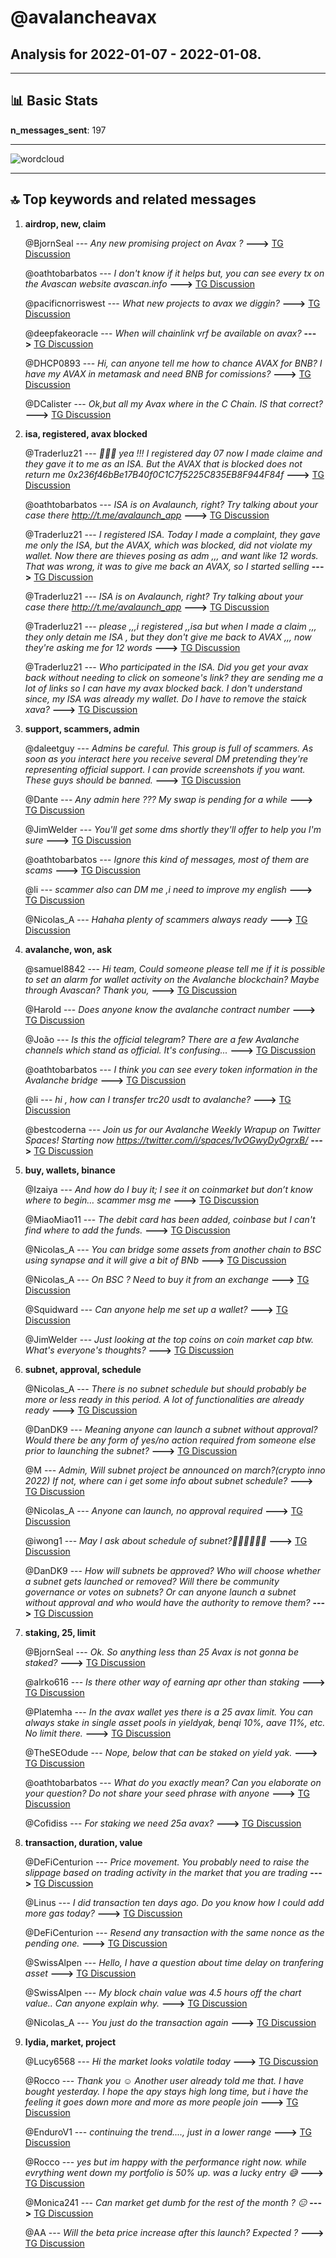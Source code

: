 # **@avalancheavax**
 ## Analysis for **2022-01-07** - **2022-01-08**.

---

## 📊 **Basic Stats**

**n_messages_sent**: 197

---
![wordcloud](avalancheavax_1Days_wordcloud.png)

---


## 🔝 **Top keywords and related messages**

1. **airdrop, new, claim**

    @BjornSeal --- *Any new promising project on Avax ?* **--->** [TG Discussion](https://t.me/avalancheavax/320873)

    @oathtobarbatos --- *I don't know if it helps but, you can see every tx on the Avascan website avascan.info* **--->** [TG Discussion](https://t.me/avalancheavax/320573)

    @pacificnorriswest --- *What new projects to avax we diggin?* **--->** [TG Discussion](https://t.me/avalancheavax/320704)

    @deepfakeoracle --- *When will chainlink vrf be available on avax?* **--->** [TG Discussion](https://t.me/avalancheavax/320623)

    @DHCP0893 --- *Hi, can anyone tell me how to chance AVAX for BNB? I have my AVAX in metamask and need BNB for comissions?* **--->** [TG Discussion](https://t.me/avalancheavax/320649)

    @DCalister --- *Ok,but all my Avax where in the C Chain. IS that correct?* **--->** [TG Discussion](https://t.me/avalancheavax/320664)

2. **isa, registered, avax blocked**

    @Traderluz21 --- *😤😤😤  yea !!! I registered day 07 now I made claime and they gave it to me as an ISA. But the AVAX that is blocked does not return me  0x236f46bBe17B40f0C1C7f5225C835EB8F944F84f* **--->** [TG Discussion](https://t.me/avalancheavax/320951)

    @oathtobarbatos --- *ISA is on Avalaunch, right? Try talking about your case there http://t.me/avalaunch_app* **--->** [TG Discussion](https://t.me/avalancheavax/320819)

    @Traderluz21 --- *I registered ISA. Today I made a complaint, they gave me only the ISA, but the AVAX, which was blocked, did not violate my wallet. Now there are thieves posing as adm ,,, and want like 12 words. That was wrong, it was to give me back an AVAX, so I started selling* **--->** [TG Discussion](https://t.me/avalancheavax/320817)

    @Traderluz21 --- *ISA is on Avalaunch, right? Try talking about your case there http://t.me/avalaunch_app* **--->** [TG Discussion](https://t.me/avalancheavax/320822)

    @Traderluz21 --- *please ,,,i registered ,,isa but when I made a claim ,,, they only detain me ISA , but they don't give me back to AVAX ,,, now they're asking me for 12 words* **--->** [TG Discussion](https://t.me/avalancheavax/320814)

    @Traderluz21 --- *Who participated in the ISA. Did you get your avax back without needing to click on someone's link? they are sending me a lot of links so I can have my avax blocked back. I don't understand since, my ISA was already my wallet. Do I have to remove the staick xava?* **--->** [TG Discussion](https://t.me/avalancheavax/320694)

3. **support, scammers, admin**

    @daleetguy --- *Admins be careful. This group is full of scammers. As soon as you interact here you receive several DM pretending they're representing official support. I can provide screenshots if you want.  These guys should be banned.* **--->** [TG Discussion](https://t.me/avalancheavax/320734)

    @Dante --- *Any admin here ??? My swap is pending for a while* **--->** [TG Discussion](https://t.me/avalancheavax/320904)

    @JimWelder --- *You'll get some dms shortly they'll offer to help you I'm sure* **--->** [TG Discussion](https://t.me/avalancheavax/320675)

    @oathtobarbatos --- *Ignore this kind of messages, most of them are scams* **--->** [TG Discussion](https://t.me/avalancheavax/320783)

    @li --- *scammer also can DM me ,i  need to improve my english* **--->** [TG Discussion](https://t.me/avalancheavax/320568)

    @Nicolas_A --- *Hahaha plenty of scammers always ready* **--->** [TG Discussion](https://t.me/avalancheavax/320676)

4. **avalanche, won, ask**

    @samuel8842 --- *Hi team,  Could someone please tell me if it is possible to set an alarm for wallet activity on the Avalanche blockchain? Maybe through Avascan?  Thank you,* **--->** [TG Discussion](https://t.me/avalancheavax/320564)

    @Harold --- *Does anyone know the avalanche contract number* **--->** [TG Discussion](https://t.me/avalancheavax/320806)

    @João --- *Is this the official telegram? There are a few Avalanche channels which stand as official. It's confusing...* **--->** [TG Discussion](https://t.me/avalancheavax/320449)

    @oathtobarbatos --- *I think you can see every token information in the Avalanche bridge* **--->** [TG Discussion](https://t.me/avalancheavax/320831)

    @li --- *hi , how can I transfer trc20 usdt to avalanche?* **--->** [TG Discussion](https://t.me/avalancheavax/320565)

    @bestcoderna --- *Join us for our Avalanche Weekly Wrapup on Twitter Spaces! Starting now https://twitter.com/i/spaces/1vOGwyDyOgrxB/* **--->** [TG Discussion](https://t.me/avalancheavax/320757)

5. **buy, wallets, binance**

    @Izaiya --- *And how do I buy it; I see it on coinmarket but don’t know where to begin… scammer msg me* **--->** [TG Discussion](https://t.me/avalancheavax/320773)

    @MiaoMiao11 --- *The debit card has been added, coinbase but I can't find where to add the funds.* **--->** [TG Discussion](https://t.me/avalancheavax/320674)

    @Nicolas_A --- *You can bridge some assets from another chain to BSC using synapse and it will give a bit of BNb* **--->** [TG Discussion](https://t.me/avalancheavax/320654)

    @Nicolas_A --- *On BSC ? Need to buy it from an exchange* **--->** [TG Discussion](https://t.me/avalancheavax/320651)

    @Squidward --- *Can anyone help me set up a wallet?* **--->** [TG Discussion](https://t.me/avalancheavax/320739)

    @JimWelder --- *Just looking at the top coins on coin market cap btw. What's everyone's thoughts?* **--->** [TG Discussion](https://t.me/avalancheavax/320477)

6. **subnet, approval, schedule**

    @Nicolas_A --- *There is no subnet schedule but should probably be more or less ready in this period. A lot of functionalities are already ready* **--->** [TG Discussion](https://t.me/avalancheavax/320682)

    @DanDK9 --- *Meaning anyone can launch a subnet without approval? Would there be any form of yes/no action required from someone else prior to launching the subnet?* **--->** [TG Discussion](https://t.me/avalancheavax/320867)

    @M --- *Admin, Will subnet project be announced on march?(crypto inno 2022) If not, where can i get some info about subnet schedule?* **--->** [TG Discussion](https://t.me/avalancheavax/320681)

    @Nicolas_A --- *Anyone can launch, no approval required* **--->** [TG Discussion](https://t.me/avalancheavax/320875)

    @iwong1 --- *May I ask about schedule of subnet?🤦‍♂🤦‍♂🤦‍♂* **--->** [TG Discussion](https://t.me/avalancheavax/320527)

    @DanDK9 --- *How will subnets be approved? Who will choose whether a subnet gets launched or removed? Will there be community governance or votes on subnets? Or can anyone launch a subnet without approval and who would have the authority to remove them?* **--->** [TG Discussion](https://t.me/avalancheavax/320865)

7. **staking, 25, limit**

    @BjornSeal --- *Ok. So anything less than 25 Avax is not gonna be staked?* **--->** [TG Discussion](https://t.me/avalancheavax/320889)

    @alrko616 --- *Is there other way of earning apr other than staking* **--->** [TG Discussion](https://t.me/avalancheavax/320893)

    @Platemha --- *In the avax wallet yes there is a 25 avax limit. You can always stake in single asset pools in yieldyak, benqi 10%, aave 11%, etc. No limit there.* **--->** [TG Discussion](https://t.me/avalancheavax/320892)

    @TheSEOdude --- *Nope, below that can be staked on yield yak.* **--->** [TG Discussion](https://t.me/avalancheavax/320891)

    @oathtobarbatos --- *What do you exactly mean? Can you elaborate on your question? Do not share your seed phrase with anyone* **--->** [TG Discussion](https://t.me/avalancheavax/320815)

    @Cofidiss --- *For staking we need 25a avax?* **--->** [TG Discussion](https://t.me/avalancheavax/320598)

8. **transaction, duration, value**

    @DeFiCenturion --- *Price movement. You probably need to raise the slippage based on trading activity in the market that you are trading* **--->** [TG Discussion](https://t.me/avalancheavax/320622)

    @Linus --- *I did transaction ten days ago. Do you know how I could add more gas today?* **--->** [TG Discussion](https://t.me/avalancheavax/320625)

    @DeFiCenturion --- *Resend any transaction with the same nonce as the pending one.* **--->** [TG Discussion](https://t.me/avalancheavax/320626)

    @SwissAlpen --- *Hello, I have a question about time delay on tranfering asset* **--->** [TG Discussion](https://t.me/avalancheavax/320603)

    @SwissAlpen --- *My block chain value was 4.5 hours off the chart value.. Can anyone explain why.* **--->** [TG Discussion](https://t.me/avalancheavax/320605)

    @Nicolas_A --- *You just do the transaction again* **--->** [TG Discussion](https://t.me/avalancheavax/320634)

9. **lydia, market, project**

    @Lucy6568 --- *Hi the market looks volatile today* **--->** [TG Discussion](https://t.me/avalancheavax/320933)

    @Rocco --- *Thank you ☺️ Another user already told me that. I have bought yesterday. I hope the apy stays high long time, but i have the feeling it goes down more and more as more people join* **--->** [TG Discussion](https://t.me/avalancheavax/320553)

    @EnduroV1 --- *continuing the trend...., just in a lower range* **--->** [TG Discussion](https://t.me/avalancheavax/320934)

    @Rocco --- *yes but im happy with the performance right now. while evrything went down my portfolio is 50% up. was a lucky entry 😅* **--->** [TG Discussion](https://t.me/avalancheavax/320617)

    @Monica241 --- *Can market get dumb for the rest of the month ? 😑* **--->** [TG Discussion](https://t.me/avalancheavax/320508)

    @AA --- *Will the beta price increase after this launch? Expected ?* **--->** [TG Discussion](https://t.me/avalancheavax/320881)

